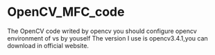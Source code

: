 # OpenCV_MFC_code
The OpenCV code writed by opencv
you should configure opencv environment of vs by youself
The version I use is opencv3.4.1,you can download in official website.
